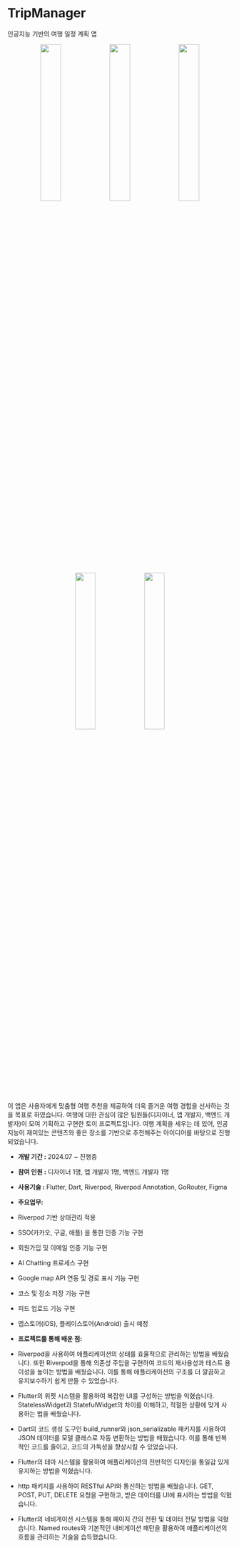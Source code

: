# TripManager
인공지능 기반의 여행 일정 계획 앱

<p align="center">
  <img src="https://github.com/user-attachments/assets/ec949740-57a6-4c6b-a9da-f3ce58bbf01e" width="30%" />
  <img src="https://github.com/user-attachments/assets/958dd20a-7c25-41a3-b37c-ede79fa1dbda" width="30%" />
  <img src="https://github.com/user-attachments/assets/4b4e467d-aec7-4242-b31b-8c5fe47ccd05" width="30%" />
</p>

<p align="center">
  <img src="https://github.com/user-attachments/assets/c08db73d-1bc4-436d-a426-15bbcdd8745e" width="30%" />
  <img src="https://github.com/user-attachments/assets/f2e6466e-3f41-4c4a-b0aa-6eba64b73edd" width="30%" />
</p>


이 앱은 사용자에게 맞춤형 여행 추천을 제공하여 더욱 즐거운 여행 경험을 선사하는 것을 목표로 하였습니다. 여행에 대한 관심이 많은 팀원들(디자이너, 앱 개발자, 백엔드 개발자)이 모여 기획하고 구현한 토이 프로젝트입니다. 여행 계획을 세우는 데 있어, 인공지능이 재미있는 콘텐츠와 좋은 장소를 기반으로 추천해주는 아이디어를 바탕으로 진행되었습니다. 

- **개발 기간 :** 2024.07 ~ 진행중
- **참여 인원 :** 디자이너 1명, 앱 개발자 1명, 백엔드 개발자 1명
- **사용기술 :** Flutter, Dart, Riverpod, Riverpod Annotation, GoRouter, Figma
- **주요업무:**
- Riverpod 기반 상태관리 적용
- SSO(카카오, 구글, 애플) 을 통한 인증 기능 구현
- 회원가입 및 이메일 인증 기능 구현
- AI Chatting 프로세스 구현
- Google map API 연동 및 경로 표시 기능 구현
- 코스 및 장소 저장 기능 구현
- 피드 업로드 기능 구현
- 앱스토어(iOS), 플레이스토어(Android) 출시 예정


- **프로젝트를 통해 배운 점:**
- Riverpod을 사용하여 애플리케이션의 상태를 효율적으로 관리하는 방법을 배웠습니다. 또한 Riverpod을 통해 의존성 주입을 구현하여 코드의 재사용성과 테스트 용이성을 높이는 방법을 배웠습니다. 이를 통해 애플리케이션의 구조를 더 깔끔하고 유지보수하기 쉽게 만들 수 있었습니다.
- Flutter의 위젯 시스템을 활용하여 복잡한 UI를 구성하는 방법을 익혔습니다. StatelessWidget과 StatefulWidget의 차이를 이해하고, 적절한 상황에 맞게 사용하는 법을 배웠습니다.
- Dart의 코드 생성 도구인 build_runner와 json_serializable 패키지를 사용하여 JSON 데이터를 모델 클래스로 자동 변환하는 방법을 배웠습니다. 이를 통해 반복적인 코드를 줄이고, 코드의 가독성을 향상시킬 수 있었습니다.
- Flutter의 테마 시스템을 활용하여 애플리케이션의 전반적인 디자인을 통일감 있게 유지하는 방법을 익혔습니다. 
- http 패키지를 사용하여 RESTful API와 통신하는 방법을 배웠습니다. GET, POST, PUT, DELETE 요청을 구현하고, 받은 데이터를 UI에 표시하는 방법을 익혔습니다.
- Flutter의 네비게이션 시스템을 통해 페이지 간의 전환 및 데이터 전달 방법을 익혔습니다. Named routes와 기본적인 내비게이션 패턴을 활용하여 애플리케이션의 흐름을 관리하는 기술을 습득했습니다.
